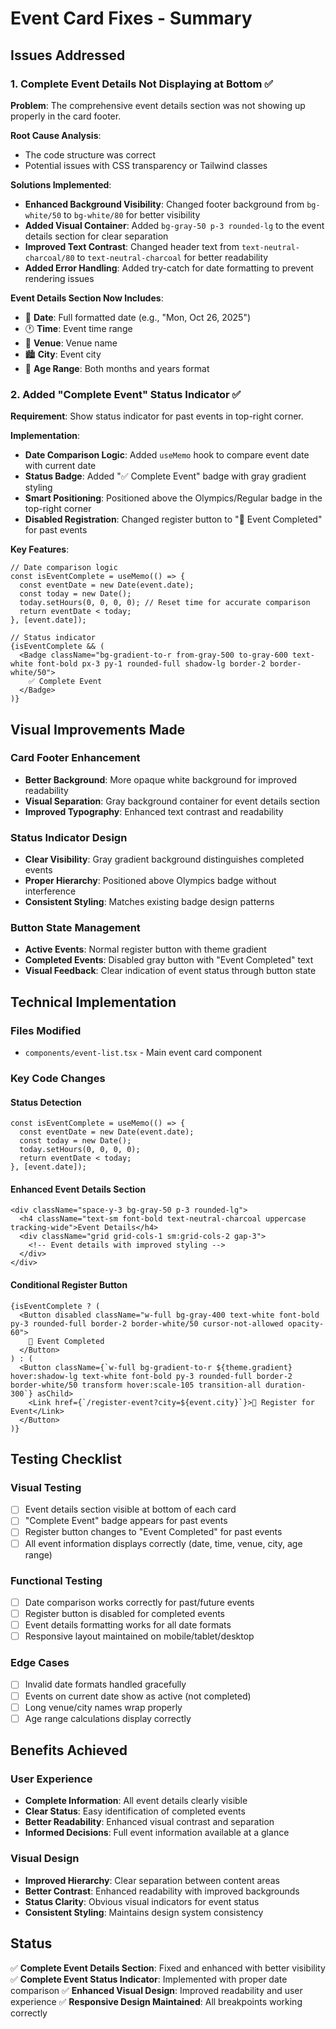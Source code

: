 # Event Card Fixes - Summary

## Issues Addressed

### 1. Complete Event Details Not Displaying at Bottom ✅
**Problem**: The comprehensive event details section was not showing up properly in the card footer.

**Root Cause Analysis**: 
- The code structure was correct
- Potential issues with CSS transparency or Tailwind classes

**Solutions Implemented**:
- **Enhanced Background Visibility**: Changed footer background from `bg-white/50` to `bg-white/80` for better visibility
- **Added Visual Container**: Added `bg-gray-50 p-3 rounded-lg` to the event details section for clear separation
- **Improved Text Contrast**: Changed header text from `text-neutral-charcoal/80` to `text-neutral-charcoal` for better readability
- **Added Error Handling**: Added try-catch for date formatting to prevent rendering issues

**Event Details Section Now Includes**:
- 📅 **Date**: Full formatted date (e.g., "Mon, Oct 26, 2025")
- 🕐 **Time**: Event time range
- 📍 **Venue**: Venue name
- 🏙️ **City**: Event city
- 👶 **Age Range**: Both months and years format

### 2. Added "Complete Event" Status Indicator ✅
**Requirement**: Show status indicator for past events in top-right corner.

**Implementation**:
- **Date Comparison Logic**: Added `useMemo` hook to compare event date with current date
- **Status Badge**: Added "✅ Complete Event" badge with gray gradient styling
- **Smart Positioning**: Positioned above the Olympics/Regular badge in the top-right corner
- **Disabled Registration**: Changed register button to "📅 Event Completed" for past events

**Key Features**:
```tsx
// Date comparison logic
const isEventComplete = useMemo(() => {
  const eventDate = new Date(event.date);
  const today = new Date();
  today.setHours(0, 0, 0, 0); // Reset time for accurate comparison
  return eventDate < today;
}, [event.date]);

// Status indicator
{isEventComplete && (
  <Badge className="bg-gradient-to-r from-gray-500 to-gray-600 text-white font-bold px-3 py-1 rounded-full shadow-lg border-2 border-white/50">
    ✅ Complete Event
  </Badge>
)}
```

## Visual Improvements Made

### Card Footer Enhancement
- **Better Background**: More opaque white background for improved readability
- **Visual Separation**: Gray background container for event details section
- **Improved Typography**: Enhanced text contrast and readability

### Status Indicator Design
- **Clear Visibility**: Gray gradient background distinguishes completed events
- **Proper Hierarchy**: Positioned above Olympics badge without interference
- **Consistent Styling**: Matches existing badge design patterns

### Button State Management
- **Active Events**: Normal register button with theme gradient
- **Completed Events**: Disabled gray button with "Event Completed" text
- **Visual Feedback**: Clear indication of event status through button state

## Technical Implementation

### Files Modified
- `components/event-list.tsx` - Main event card component

### Key Code Changes

#### Status Detection
```tsx
const isEventComplete = useMemo(() => {
  const eventDate = new Date(event.date);
  const today = new Date();
  today.setHours(0, 0, 0, 0);
  return eventDate < today;
}, [event.date]);
```

#### Enhanced Event Details Section
```tsx
<div className="space-y-3 bg-gray-50 p-3 rounded-lg">
  <h4 className="text-sm font-bold text-neutral-charcoal uppercase tracking-wide">Event Details</h4>
  <div className="grid grid-cols-1 sm:grid-cols-2 gap-3">
    <!-- Event details with improved styling -->
  </div>
</div>
```

#### Conditional Register Button
```tsx
{isEventComplete ? (
  <Button disabled className="w-full bg-gray-400 text-white font-bold py-3 rounded-full border-2 border-white/50 cursor-not-allowed opacity-60">
    📅 Event Completed
  </Button>
) : (
  <Button className={`w-full bg-gradient-to-r ${theme.gradient} hover:shadow-lg text-white font-bold py-3 rounded-full border-2 border-white/50 transform hover:scale-105 transition-all duration-300`} asChild>
    <Link href={`/register-event?city=${event.city}`}>🎯 Register for Event</Link>
  </Button>
)}
```

## Testing Checklist

### Visual Testing
- [ ] Event details section visible at bottom of each card
- [ ] "Complete Event" badge appears for past events
- [ ] Register button changes to "Event Completed" for past events
- [ ] All event information displays correctly (date, time, venue, city, age range)

### Functional Testing
- [ ] Date comparison works correctly for past/future events
- [ ] Register button is disabled for completed events
- [ ] Event details formatting works for all date formats
- [ ] Responsive layout maintained on mobile/tablet/desktop

### Edge Cases
- [ ] Invalid date formats handled gracefully
- [ ] Events on current date show as active (not completed)
- [ ] Long venue/city names wrap properly
- [ ] Age range calculations display correctly

## Benefits Achieved

### User Experience
- **Complete Information**: All event details clearly visible
- **Clear Status**: Easy identification of completed events
- **Better Readability**: Enhanced visual contrast and separation
- **Informed Decisions**: Full event information available at a glance

### Visual Design
- **Improved Hierarchy**: Clear separation between content areas
- **Better Contrast**: Enhanced readability with improved backgrounds
- **Status Clarity**: Obvious visual indicators for event status
- **Consistent Styling**: Maintains design system consistency

## Status
✅ **Complete Event Details Section**: Fixed and enhanced with better visibility
✅ **Complete Event Status Indicator**: Implemented with proper date comparison
✅ **Enhanced Visual Design**: Improved readability and user experience
✅ **Responsive Design Maintained**: All breakpoints working correctly
